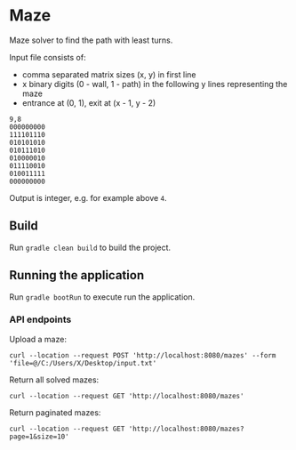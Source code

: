 # Maze

Maze solver to find the path with least turns.

Input file consists of:
- comma separated matrix sizes (x, y) in first line 
- x binary digits (0 - wall, 1 - path) in the following y lines representing the maze
- entrance at (0, 1), exit at (x - 1, y - 2)

```
9,8
000000000
111101110
010101010
010111010
010000010
011110010
010011111
000000000
```

Output is integer, e.g. for example above `4`.

## Build

Run `gradle clean build` to build the project.

## Running the application

Run `gradle bootRun` to execute run the application.

### API endpoints

Upload a maze:
```
curl --location --request POST 'http://localhost:8080/mazes' --form 'file=@/C:/Users/X/Desktop/input.txt'
```
Return all solved mazes:
```
curl --location --request GET 'http://localhost:8080/mazes'
```
Return paginated mazes:
```
curl --location --request GET 'http://localhost:8080/mazes?page=1&size=10'
```
